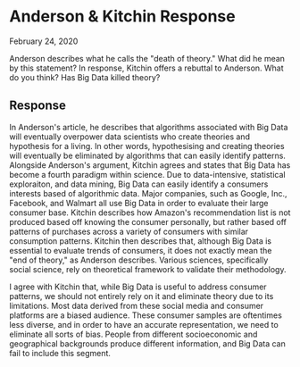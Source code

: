 # Anderson & Kitchin Response

February 24, 2020

Anderson describes what he calls the "death of theory." What did he mean by this statement? In response, Kitchin offers a rebuttal to Anderson. What do you think? Has Big Data killed theory?

 
## Response

In Anderson's article, he describes that algorithms associated with Big Data will eventually overpower data scientists who create theories and hypothesis for a living. In other words, hypothesising and creating theories will eventually be eliminated by algorithms that can easily identify patterns. Alongside Anderson's argument, Kitchin agrees and states that Big Data has become a fourth paradigm within science. Due to data-intensive, statistical exploraiton, and data mining, Big Data can easily identify a consumers interests based of algorithmic data. Major companies, such as Google, Inc., Facebook, and Walmart all use Big Data in order to evaluate their large consumer base. Kitchin describes how Amazon's recommendation list is not produced based off knowing the consumer personally, but rather based off patterns of purchases across a variety of consumers with similar consumption patterns. Kitchin then describes that, although Big Data is essential to evaluate trends of consumers, it does not exactly mean the "end of theory," as Anderson describes. Various sciences, specifically social science, rely on theoretical framework to validate their methodology. 

I agree with Kitchin that, while Big Data is useful to address consumer patterns, we should not entirely rely on it and eliminate theory due to its limitations. Most data derived from these social media and consumer platforms are a biased audience. These consumer samples are oftentimes less diverse, and in order to have an accurate representation, we need to eliminate all sorts of bias. People from different socioeconomic and geographical backgrounds produce different information, and Big Data can fail to include this segment.
